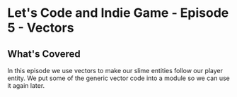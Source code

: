 # Let's Code and Indie Game - Episode 5 - Vectors

## What's Covered

In this episode we use vectors to make our slime entities follow our player entity. We put some of the generic vector code into a module so we can use it again later.
